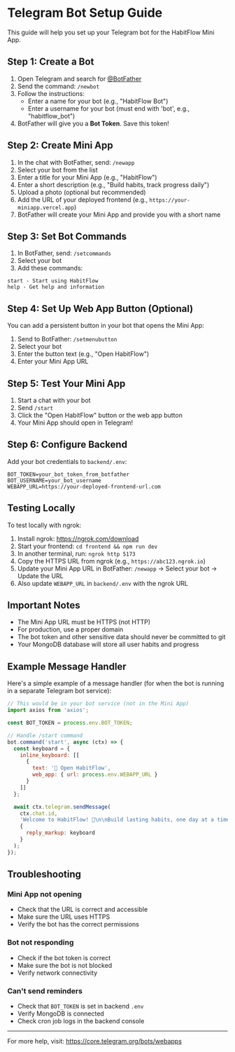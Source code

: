 # Telegram Bot Setup Guide

This guide will help you set up your Telegram bot for the HabitFlow Mini App.

## Step 1: Create a Bot

1. Open Telegram and search for [@BotFather](https://t.me/BotFather)
2. Send the command: `/newbot`
3. Follow the instructions:
   - Enter a name for your bot (e.g., "HabitFlow Bot")
   - Enter a username for your bot (must end with 'bot', e.g., "habitflow_bot")
4. BotFather will give you a **Bot Token**. Save this token!

## Step 2: Create Mini App

1. In the chat with BotFather, send: `/newapp`
2. Select your bot from the list
3. Enter a title for your Mini App (e.g., "HabitFlow")
4. Enter a short description (e.g., "Build habits, track progress daily")
5. Upload a photo (optional but recommended)
6. Add the URL of your deployed frontend (e.g., `https://your-miniapp.vercel.app`)
7. BotFather will create your Mini App and provide you with a short name

## Step 3: Set Bot Commands

1. In BotFather, send: `/setcommands`
2. Select your bot
3. Add these commands:

```
start - Start using HabitFlow
help - Get help and information
```

## Step 4: Set Up Web App Button (Optional)

You can add a persistent button in your bot that opens the Mini App:

1. Send to BotFather: `/setmenubutton`
2. Select your bot
3. Enter the button text (e.g., "Open HabitFlow")
4. Enter your Mini App URL

## Step 5: Test Your Mini App

1. Start a chat with your bot
2. Send `/start`
3. Click the "Open HabitFlow" button or the web app button
4. Your Mini App should open in Telegram!

## Step 6: Configure Backend

Add your bot credentials to `backend/.env`:

```env
BOT_TOKEN=your_bot_token_from_botfather
BOT_USERNAME=your_bot_username
WEBAPP_URL=https://your-deployed-frontend-url.com
```

## Testing Locally

To test locally with ngrok:

1. Install ngrok: https://ngrok.com/download
2. Start your frontend: `cd frontend && npm run dev`
3. In another terminal, run: `ngrok http 5173`
4. Copy the HTTPS URL from ngrok (e.g., `https://abc123.ngrok.io`)
5. Update your Mini App URL in BotFather: `/newapp` → Select your bot → Update the URL
6. Also update `WEBAPP_URL` in `backend/.env` with the ngrok URL

## Important Notes

- The Mini App URL must be HTTPS (not HTTP)
- For production, use a proper domain
- The bot token and other sensitive data should never be committed to git
- Your MongoDB database will store all user habits and progress

## Example Message Handler

Here's a simple example of a message handler (for when the bot is running in a separate Telegram bot service):

```javascript
// This would be in your bot service (not in the Mini App)
import axios from 'axios';

const BOT_TOKEN = process.env.BOT_TOKEN;

// Handle /start command
bot.command('start', async (ctx) => {
  const keyboard = {
    inline_keyboard: [[
      {
        text: '🚀 Open HabitFlow',
        web_app: { url: process.env.WEBAPP_URL }
      }
    ]]
  };

  await ctx.telegram.sendMessage(
    ctx.chat.id,
    'Welcome to HabitFlow! 🎯\n\nBuild lasting habits, one day at a time.',
    {
      reply_markup: keyboard
    }
  );
});
```

## Troubleshooting

### Mini App not opening
- Check that the URL is correct and accessible
- Make sure the URL uses HTTPS
- Verify the bot has the correct permissions

### Bot not responding
- Check if the bot token is correct
- Make sure the bot is not blocked
- Verify network connectivity

### Can't send reminders
- Check that `BOT_TOKEN` is set in backend `.env`
- Verify MongoDB is connected
- Check cron job logs in the backend console

---

For more help, visit: https://core.telegram.org/bots/webapps

